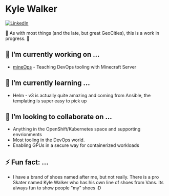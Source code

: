 # Kyle Walker 
[![LinkedIn][linkedin-shield]][linkedin-url]

:construction: As with most things (and the late, but great GeoCities), this is a work in progress. :construction: 

## 🔭 I’m currently working on ...
* [mineOps](https://github.com/KyWa/mineOps) - Teaching DevOps tooling with Minecraft Server

## 🌱 I’m currently learning ...
* Helm - v3 is actually quite amazing and coming from Ansible, the templating is super easy to pick up
 
## 👯 I’m looking to collaborate on ...
* Anything in the OpenShift/Kubernetes space and supporting envrionments
* Most tooling in the DevOps world.
* Enabling GPUs in a secure way for containerized workloads
 
## ⚡ Fun fact: ...
* I have a brand of shoes named after me, but not really. There is a pro Skater named Kyle Walker who has his own line of shoes from Vans. Its always fun to show people "my" shoes :D



[mineOps]: https://github.com/KyWa/mineOps
[linkedin-url]: https://www.linkedin.com/in/kyle-walker-5b151335/
[linkedin-shield]: https://img.shields.io/badge/-LinkedIn-black.svg?style=for-the-badge&logo=linkedin&colorB=555
